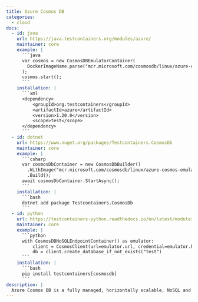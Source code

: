 ```yaml
---
title: Azure Cosmos DB
categories:
  - cloud
docs:
  - id: java
    url: https://java.testcontainers.org/modules/azure/
    maintainer: core
    example: |
      ```java
      var cosmos = new CosmosDBEmulatorContainer(
        DockerImageName.parse("mcr.microsoft.com/cosmosdb/linux/azure-cosmos-emulator:latest")
      );
      cosmos.start();
      ```
    installation: |
      ```xml
      <dependency>
          <groupId>org.testcontainers</groupId>
          <artifactId>azure</artifactId>
          <version>1.20.0</version>
          <scope>test</scope>
      </dependency>
      ```
  - id: dotnet
    url: https://www.nuget.org/packages/Testcontainers.CosmosDb
    maintainer: core
    example: |
      ```csharp
      var cosmosDbContainer = new CosmosDbBuilder()
        .WithImage("mcr.microsoft.com/cosmosdb/linux/azure-cosmos-emulator:latest")
        .Build();
      await cosmosDbContainer.StartAsync();
      ```
    installation: |
      ```bash
      dotnet add package Testcontainers.CosmosDb
      ```
  - id: python
    url: https://testcontainers-python.readthedocs.io/en/latest/modules/cosmosdb/README.html
    maintainer: core
    example: |
      ```python
      with CosmosDBNoSQLEndpointContainer() as emulator:
          client = CosmosClient(url=emulator.url, credential=emulator.key, connection_verify=False)
          db = client.create_database_if_not_exists("test")
      ```
    installation: |
      ```bash
      pip install testcontainers[cosmosdb]
      ```
description: |
  Azure Cosmos DB is a fully managed, horizontally scalable, NoSQL and relational database.
---
```

